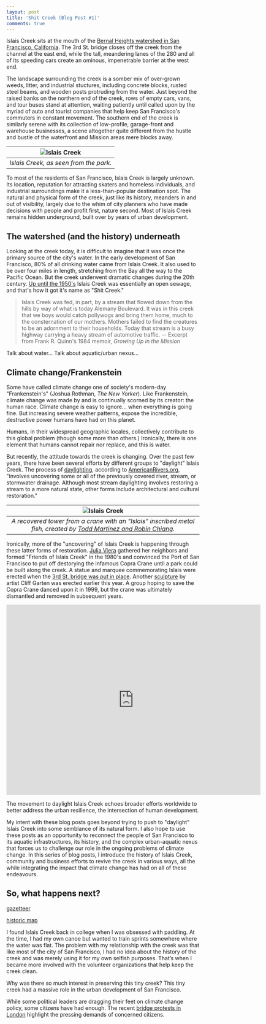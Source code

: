 ```yaml
---
layout: post
title: 'Shit Creek (Blog Post #1)'
comments: true
---
```


Islais Creek sits at the mouth of the [Bernal Heights watershed in San Francisco, California](http://explore.museumca.org/creeks/1630-RescIslais.html#). The 3rd St. bridge closes off the creek from the channel at the east end, while the tall, meandering lanes of the 280 and all of its speeding cars create an ominous, impenetrable barrier at the west end.

The landscape surrounding the creek is a somber mix of over-grown weeds, litter, and industrial stuctures, including concrete blocks, rusted steel beams, and wooden posts protruding from the water. Just beyond the raised banks on the northern end of the creek, rows of empty cars, vans, and tour buses stand at attention, waiting patiently until called upon by the myriad of auto and tourist companies that help keep San Francisco's commuters in constant movement. The southern end of the creek is similarly serene with its collection of low-profile, garage-front and warehouse businesses, a scene altogether quite different from the hustle and bustle of the waterfront and Mission areas mere blocks away.

| ![Islais Creek](https://raw.githubusercontent.com/sburtner/critical_infrastructure/master/images/pano.JPG) | 
|:--:| 
| *Islais Creek, as seen from the park.* |

To most of the residents of San Francisco, Islais Creek is largely unknown. Its location, reputation for attracting skaters and homeless individuals, and industrial surroundings make it a less-than-popular destination spot. The natural and physical form of the creek, just like its history, meanders in and out of visibility, largely due to the whim of city planners who have made decisions with people and profit first, nature second. Most of Islais Creek remains hidden underground, built over by years of urban development.


## The watershed (and the history) underneath

Looking at the creek today, it is difficult to imagine that it was once the primary source of the city's water. In the early development of San Francisco, 80% of all drinking water came from Islais Creek. It also used to be over four miles in length, stretching from the Bay all the way to the Pacific Ocean. But the creek underwent dramatic changes during the 20th century. [Up until the 1950's](https://www.sfparksalliance.org/our-parks/parks/islais-creek) Islais Creek was essentially an open sewage, and that's how it got it's name as "Shit Creek."

> Islais Creek was fed, in part, by a stream that flowed down from the hills by way of what is today Alemany Boulevard. It was in this creek that we boys would catch pollywogs and bring them home, much to the consternation of our mothers. Mothers failed to find the creatures to be an adornment to their households. Today that stream is a busy highway carrying a heavy stream of automotive traffic.
> -- Excerpt from Frank R. Quinn's 1984 memoir, *Growing Up in the Mission*

Talk about water… Talk about aquatic/urban nexus…


## Climate change/Frankenstein

Some have called climate change one of society's modern-day "Frankenstein's" (Joshua Rothman, *The New Yorker*). Like Frankenstein, climate change was made by and is continually scorned by its creator: the human race. Climate change is easy to ignore... when everything is going fine. But increasing severe weather patterns, expose the incredible, destructive power humans have had on this planet.

Humans, in their widespread geographic locales, collectively contribute to this global problem (though some more than others.) Ironically, there is one element that humans cannot repair nor replace, and this is water. 

But recently, the attitude towards the creek is changing. Over the past few years, there have been several efforts by different groups to "daylight" Islais Creek. The process of [daylighting](http://americanrivers.org/wp-content/uploads/2016/05/AmericanRivers_daylighting-streams-report.pdf), according to [AmericanRivers.org](https://www.americanrivers.org/conservation-resource/daylighting-streams-breathing-life-urban-streams-communities/), "involves uncovering some or all of the previously covered river, stream, or stormwater drainage. Although most stream daylighting involves restoring a stream to a more natural state, other forms include architectural and cultural restoration."

| ![Islais Creek](https://raw.githubusercontent.com/sburtner/critical_infrastructure/master/images/islais_sign.png) | 
|:--:| 
| *A recovered tower from a crane with an "Islais" inscribed metal fish, created by [Todd Martinez and Robin Chiang](https://www.artandarchitecture-sf.com/tag/copra-crane).* |

Ironically, more of the "uncovering" of Islais Creek is happening through these latter forms of restoration. [Julia Viera](http://www.foundsf.org/index.php?title=Copra_Crane_in_Islais_Creek) gathered her neighbors and formed "Friends of Islais Creek" in the 1980's and convinced the Port of San Francisco to put off destorying the infamous Copra Crane until a park could be built along the creek. A statue and marquee commemorating Islais were erected when the [3rd St. bridge was put in place](https://www.artandarchitecture-sf.com/islais-creek-par.html). Another [sculpture](https://hoodline.com/2018/05/sf-port-arts-commission-unveils-islais-creek-sculpture) by artist Cliff Garten was erected earlier this year. A group hoping to save the Copra Crane danced upon it in 1999, but the crane was ultimately dismantled and removed in subsequent years.

<center>
<iframe width="663" height="497" src="https://www.youtube.com/embed/pC0NAWQTOIk" frameborder="0" allow="accelerometer; autoplay; encrypted-media; gyroscope; picture-in-picture" allowfullscreen> </iframe>
</center>


The movement to daylight Islais Creek echoes broader efforts worldwide to better address the urban resilience, the intersection of human development. 

My intent with these blog posts goes beyond trying to push to "daylight" Islais Creek into some semblance of its natural form. I also hope to use these posts as an opportunity to reconnect the people of San Francisco to its aquatic infrastructures, its history, and the complex urban-aquatic nexus that forces us to challenge our role in the ongoing problems of climate change. In this series of blog posts, I introduce the history of Islais Creek, community and business efforts to revive the creek in various ways, all the while integrating the impact that climate change has had on all of these endeavours.






## So, what happens next?


[gazetteer](https://pubs.usgs.gov/wsp/0297/report.pdf)

[historic map](http://explore.museumca.org/creeks/1690-SF1869-2007.html)


I found Islais Creek back in college when I was obsessed with paddling. At the time, I had my own canoe but wanted to train sprints somewhere where the water was flat. The problem with my relationship with the creek was that like most of the city of San Francisco, I had no idea about the history of the creek and was merely using it for my own selfish purposes. That’s when I became more involved with the volunteer organizations that help keep the creek clean.

Why was there so much interest in preserving this tiny creek? This tiny creek had a massive role in the urban development of San Francisco.

While some political leaders are dragging their feet on climate change policy, some citizens have had enough. The recent [bridge protests in London](https://www.theguardian.com/environment/2018/nov/17/thousands-gather-to-block-london-bridges-in-climate-rebellion) highlight the pressing demands of concerned citizens.
